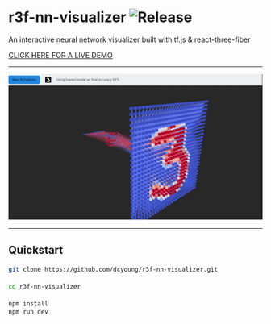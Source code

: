 # r3f-nn-visualizer ![Release](https://github.com/dcyoung/r3f-nn-visualizer/actions/workflows/publish.yml/badge.svg)

An interactive neural network visualizer built with tf.js & react-three-fiber

[CLICK HERE FOR A LIVE DEMO](https://dcyoung.github.io/r3f-nn-visualizer/)

---

[![docs/capture.gif](docs/capture.gif)](https://dcyoung.github.io/r3f-nn-visualizer/)

---

## Quickstart

```bash
git clone https://github.com/dcyoung/r3f-nn-visualizer.git

cd r3f-nn-visualizer

npm install
npm run dev
```

